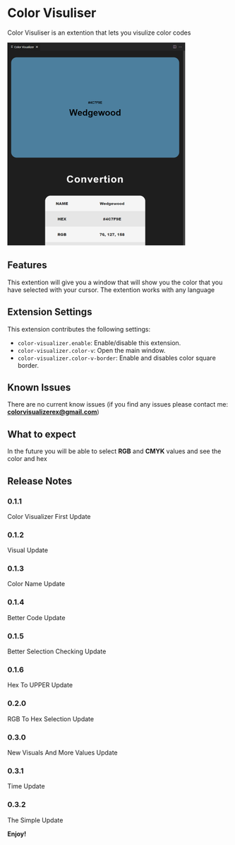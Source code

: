 # Color Visuliser

Color Visuliser is an extention that lets you visulize color codes

![Showcase](https://github.com/RobertArnosson/color-visualizer/blob/47a167699ddda93971499c88bdfad93a8490df3e/images/showcase_6.png?raw=true)


## Features

This extention will give you a window that will show you the color that you have selected with your cursor. The extention works with any language


## Extension Settings

This extension contributes the following settings:

* `color-visualizer.enable`: Enable/disable this extension.
* `color-visualizer.color-v`: Open the main window.
* `color-visualizer.color-v-border`: Enable and disables color square border.


## Known Issues

There are no current know issues (if you find any issues please contact me: **colorvisualizerex@gmail.com**)

## What to expect

In the future you will be able to select **RGB** and **CMYK** values and see the color and hex

## Release Notes

### 0.1.1

Color Visualizer First Update

### 0.1.2

Visual Update

### 0.1.3

Color Name Update

### 0.1.4

Better Code Update

### 0.1.5

Better Selection Checking Update

### 0.1.6

Hex To UPPER Update

### 0.2.0

RGB To Hex Selection Update

### 0.3.0

New Visuals And More Values Update

### 0.3.1

Time Update

### 0.3.2

The Simple Update

**Enjoy!**

